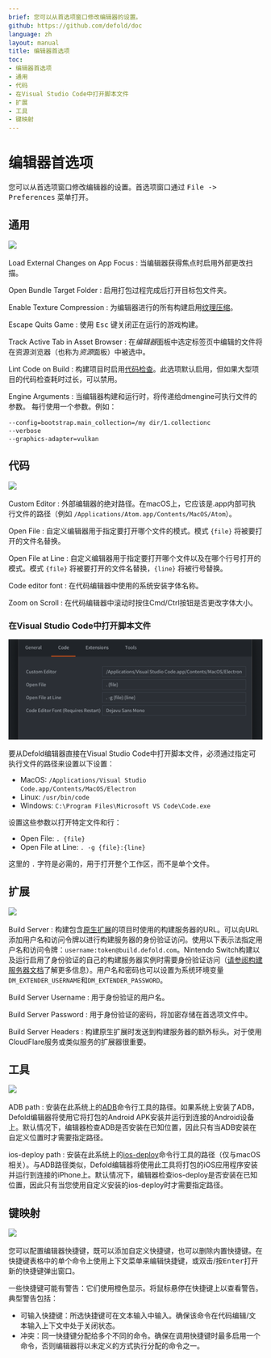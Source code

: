 ```yaml
---
brief: 您可以从首选项窗口修改编辑器的设置。
github: https://github.com/defold/doc
language: zh
layout: manual
title: 编辑器首选项
toc:
- 编辑器首选项
- 通用
- 代码
- 在Visual Studio Code中打开脚本文件
- 扩展
- 工具
- 键映射
---
```


# 编辑器首选项

您可以从首选项窗口修改编辑器的设置。首选项窗口通过 <kbd>File -> Preferences</kbd> 菜单打开。

## 通用

![](/manuals/images/editor/preferences_general.png)

Load External Changes on App Focus
: 当编辑器获得焦点时启用外部更改扫描。

Open Bundle Target Folder
: 启用打包过程完成后打开目标包文件夹。

Enable Texture Compression
: 为编辑器进行的所有构建启用[纹理压缩](/zh/manuals/texture-profiles)。

Escape Quits Game
: 使用 <kbd>Esc</kbd> 键关闭正在运行的游戏构建。

Track Active Tab in Asset Browser
: 在*编辑器*面板中选定标签页中编辑的文件将在资源浏览器（也称为*资源*面板）中被选中。

Lint Code on Build
: 构建项目时启用[代码检查](/zh/manuals/writing-code/#linting-configuration)。此选项默认启用，但如果大型项目的代码检查耗时过长，可以禁用。

Engine Arguments
: 当编辑器构建和运行时，将传递给dmengine可执行文件的参数。
每行使用一个参数。例如：
```
--config=bootstrap.main_collection=/my dir/1.collectionc
--verbose
--graphics-adapter=vulkan
```


## 代码

![](/manuals/images/editor/preferences_code.png)

Custom Editor
: 外部编辑器的绝对路径。在macOS上，它应该是.app内部可执行文件的路径（例如 `/Applications/Atom.app/Contents/MacOS/Atom`）。

Open File
: 自定义编辑器用于指定要打开哪个文件的模式。模式 `{file}` 将被要打开的文件名替换。

Open File at Line
: 自定义编辑器用于指定要打开哪个文件以及在哪个行号打开的模式。模式 `{file}` 将被要打开的文件名替换，`{line}` 将被行号替换。

Code editor font
: 在代码编辑器中使用的系统安装字体名称。

Zoom on Scroll
: 在代码编辑器中滚动时按住Cmd/Ctrl按钮是否更改字体大小。


### 在Visual Studio Code中打开脚本文件

![](/manuals/images/editor/preferences_vscode.png)

要从Defold编辑器直接在Visual Studio Code中打开脚本文件，必须通过指定可执行文件的路径来设置以下设置：

- MacOS: `/Applications/Visual Studio Code.app/Contents/MacOS/Electron`
- Linux: `/usr/bin/code`
- Windows: `C:\Program Files\Microsoft VS Code\Code.exe`

设置这些参数以打开特定文件和行：

- Open File: `. {file}`
- Open File at Line: `. -g {file}:{line}`

这里的 `.` 字符是必需的，用于打开整个工作区，而不是单个文件。


## 扩展

![](/manuals/images/editor/preferences_extensions.png)

Build Server
: 构建包含[原生扩展](/zh/manuals/extensions)的项目时使用的构建服务器的URL。可以向URL添加用户名和访问令牌以进行构建服务器的身份验证访问。使用以下表示法指定用户名和访问令牌：`username:token@build.defold.com`。Nintendo Switch构建以及运行启用了身份验证的自己的构建服务器实例时需要身份验证访问（[请参阅构建服务器文档](https://github.com/defold/extender/blob/dev/README_SECURITY.md)了解更多信息）。用户名和密码也可以设置为系统环境变量`DM_EXTENDER_USERNAME`和`DM_EXTENDER_PASSWORD`。

Build Server Username
: 用于身份验证的用户名。

Build Server Password
: 用于身份验证的密码，将加密存储在首选项文件中。

Build Server Headers
: 构建原生扩展时发送到构建服务器的额外标头。对于使用CloudFlare服务或类似服务的扩展器很重要。

## 工具

![](/manuals/images/editor/preferences_tools.png)

ADB path
: 安装在此系统上的[ADB](https://developer.android.com/tools/adb)命令行工具的路径。如果系统上安装了ADB，Defold编辑器将使用它将打包的Android APK安装并运行到连接的Android设备上。默认情况下，编辑器检查ADB是否安装在已知位置，因此只有当ADB安装在自定义位置时才需要指定路径。

ios-deploy path
: 安装在此系统上的[ios-deploy](https://github.com/ios-control/ios-deploy)命令行工具的路径（仅与macOS相关）。与ADB路径类似，Defold编辑器将使用此工具将打包的iOS应用程序安装并运行到连接的iPhone上。默认情况下，编辑器检查ios-deploy是否安装在已知位置，因此只有当您使用自定义安装的ios-deploy时才需要指定路径。

## 键映射

![](/manuals/images/editor/preferences_keymap.png)

您可以配置编辑器快捷键，既可以添加自定义快捷键，也可以删除内置快捷键。在快捷键表格中的单个命令上使用上下文菜单来编辑快捷键，或双击/按<kbd>Enter</kbd>打开新的快捷键弹出窗口。

一些快捷键可能有警告：它们使用橙色显示。将鼠标悬停在快捷键上以查看警告。典型警告包括：
- 可输入快捷键：所选快捷键可在文本输入中输入。确保该命令在代码编辑/文本输入上下文中处于关闭状态。
- 冲突：同一快捷键分配给多个不同的命令。确保在调用快捷键时最多启用一个命令，否则编辑器将以未定义的方式执行分配的命令之一。